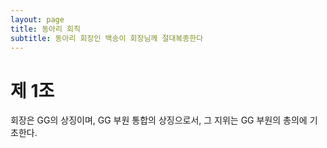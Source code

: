 ```yaml
---
layout: page
title: 동아리 회칙
subtitle: 동아리 회장인 백송이 회장님께 절대복종한다
---
```


# 제 1조

회장은 GG의 상징이며, GG 부원 통합의 상징으로서, 그 지위는 GG 부원의 총의에 기초한다.

